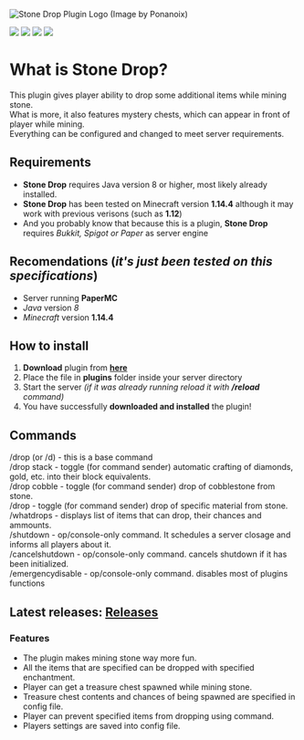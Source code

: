 ![Stone Drop Plugin Logo (Image by Ponanoix)](https://cdn.discordapp.com/attachments/252074890453188608/606969243585478666/logo_pluginu.png)

![](https://img.shields.io/github/v/release/ULTUX/StoneDropPlugin) ![](https://img.shields.io/github/issues/ULTUX/StoneDropPlugin) ![](https://img.shields.io/github/license/ULTUX/StoneDropPlugin) ![](https://img.shields.io/github/release-date/ULTUX/StoneDropPlugin)
 
# What is Stone Drop?
This plugin gives player ability to drop some additional items while mining stone.  
What is more, it also features mystery chests, which can appear in front of player while mining.  
Everything can be configured and changed to meet server requirements.

## Requirements
  * **Stone Drop** requires Java version 8 or higher, most likely already installed.
  * **Stone Drop** has been tested on Minecraft version **1.14.4** although it may work with previous verisons (such as **1.12**)
  * And you probably know that because this is a plugin, **Stone Drop** requires _Bukkit, Spigot or Paper_ as server engine
  
## Recomendations (**_it's just been tested on this specifications_**)
  * Server running **PaperMC**
  * _Java_ version *8*
  * _Minecraft_ version **1.14.4**

## How to install
  1. **Download** plugin from **[here](https://github.com/ULTUX/StoneDropPlugin/releases)**
  2. Place the file in **plugins** folder inside your server directory
  3. Start the server _(if it was already running reload it with **/reload** command)_
  4. You have successfully **downloaded and installed** the plugin!

## Commands
/drop (or /d) - this is a base command  
/drop stack - toggle (for command sender) automatic crafting of diamonds, gold, etc. into their block equivalents.  
/drop cobble - toggle (for command sender) drop of cobblestone from stone.  
/drop <name of material> - toggle (for command sender) drop of specific material from stone.  
/whatdrops - displays list of items that can drop, their chances and ammounts.  
/shutdown <time in seconds> - op/console-only command. It schedules a server closage and informs all players about it.  
/cancelshutdown - op/console-only command. cancels shutdown if it has been initialized.  
/emergencydisable - op/console-only command. disables most of plugins functions
 
 
## Latest releases: [Releases](https://github.com/ULTUX/minecraft-stone-drop-plugin/releases/)

### Features
  * The plugin makes mining stone way more fun.
  * All the items that are specified can be dropped with specified enchantment.
  * Player can get a treasure chest spawned while mining stone.
  * Treasure chest contents and chances of being spawned are specified in config file.
  * Player can prevent specified items from dropping using command.
  * Players settings are saved into config file.
